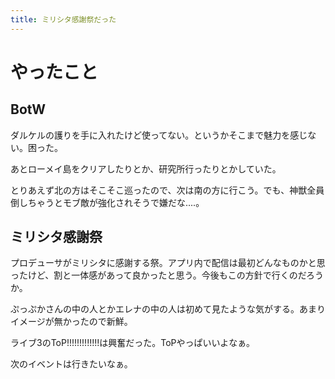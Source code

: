 ```yaml
---
title: ミリシタ感謝祭だった
---
```


# やったこと

## BotW

ダルケルの護りを手に入れたけど使ってない。というかそこまで魅力を感じない。困った。

あとローメイ島をクリアしたりとか、研究所行ったりとかしていた。

とりあえず北の方はそこそこ巡ったので、次は南の方に行こう。でも、神獣全員倒しちゃうとモブ敵が強化されそうで嫌だな‥‥。

## ミリシタ感謝祭

プロデューサがミリシタに感謝する祭。アプリ内で配信は最初どんなものかと思ったけど、割と一体感があって良かったと思う。今後もこの方針で行くのだろうか。

ぷっぷかさんの中の人とかエレナの中の人は初めて見たような気がする。あまりイメージが無かったので新鮮。

ライブ3のToP!!!!!!!!!!!!!は興奮だった。ToPやっぱいいよなぁ。

次のイベントは行きたいなぁ。
